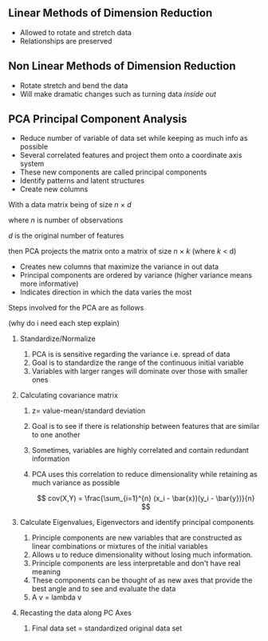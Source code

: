
## Linear Methods of Dimension Reduction

- Allowed to rotate and stretch data
- Relationships are preserved

## Non Linear Methods of Dimension Reduction

- Rotate stretch and bend the data
- Will make dramatic changes such as turning data _inside out_

## PCA Principal Component Analysis

- Reduce number of variable of data set while keeping as much info as possible
- Several correlated features and project them onto a coordinate axis system
- These new components are called principal components
- Identify patterns and latent structures
- Create new columns

With a data matrix being of size _n_ × _d_


where _n_ is number of observations


_d_ is the original number of features


then PCA projects the matrix onto a matrix of size _n_ × _k_ (where _k_ < d)

- Creates new columns that maximize the variance in out data
- Principal components are ordered by variance (higher variance means more informative)
- Indicates direction in which the data varies the most

Steps involved for the PCA are as follows


(why do i need each step explain)

1. Standardize/Normalize
	1. PCA is is sensitive regarding the variance i.e. spread of data
	2. Goal is to standardize the range of the continuous initial variable
	3. Variables with larger ranges will dominate over those with smaller ones
2. Calculating covariance matrix
	1. z= value-mean/standard deviation
	2. Goal is to see if there is relationship between features that are similar to one another
	3. Sometimes, variables are highly correlated and contain redundant information
	4. PCA uses this correlation to reduce dimensionality while retaining as much variance as possible

		$$
		cov(X,Y) = \frac{\sum_{i=1}^{n} (x_i - \bar{x})(y_i - \bar{y})}{n}
		$$

3. Calculate Eigenvalues, Eigenvectors and identify principal components
	1. Principle components are new variables that are constructed as linear combinations or mixtures of the initial variables
	2. Allows u to reduce dimensionality without losing much information.
	3. Principle components are less interpretable and don't have real meaning
	4. These components can be thought of as new axes that provide the best angle and to see and evaluate the data
	5. A v = lambda v
4. Recasting the data along PC Axes
	1. Final data set = standardized original data set
